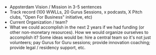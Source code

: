 * Appsterdam Vision / Mission in 3-5 sentences
* Track record (100 WWLLs, 20 Gurus Sessions, x podcasts, X Pitch clubs, "Open For Business" initiative, etc)
* Current Organization / team?
* What we could accomplish in the next 2 years if we had funding (or other non-monetary resources). How we would organize ourselves to accomplish it? Some ideas would be: hire a central team so it's not just volunteers; pay Gurus for Guru sessions; provide innovation coaching; provide legal / residency support, etc.
